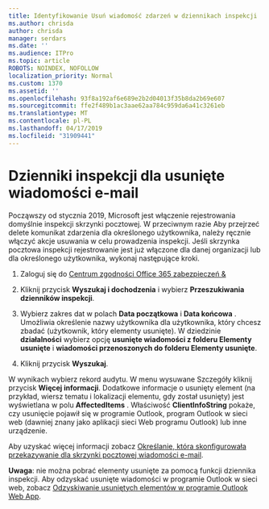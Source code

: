 ```yaml
---
title: Identyfikowanie Usuń wiadomość zdarzeń w dziennikach inspekcji
ms.author: chrisda
author: chrisda
manager: serdars
ms.date: ''
ms.audience: ITPro
ms.topic: article
ROBOTS: NOINDEX, NOFOLLOW
localization_priority: Normal
ms.custom: 1370
ms.assetid: ''
ms.openlocfilehash: 93f8a192af6e689e2b2d04013f35b8da2b69e607
ms.sourcegitcommit: ffe2f489b1ac3aae62aa784c959da6a41c3261eb
ms.translationtype: MT
ms.contentlocale: pl-PL
ms.lasthandoff: 04/17/2019
ms.locfileid: "31909441"
---
```

# <a name="audit-logs-for-deleted-email-messages"></a>Dzienniki inspekcji dla usunięte wiadomości e-mail

Począwszy od stycznia 2019, Microsoft jest włączenie rejestrowania domyślnie inspekcji skrzynki pocztowej. W przeciwnym razie Aby przejrzeć delete komunikat zdarzenia dla określonego użytkownika, należy ręcznie włączyć akcje usuwania w celu prowadzenia inspekcji. Jeśli skrzynka pocztowa inspekcji rejestrowanie jest już włączone dla danej organizacji lub dla określonego użytkownika, wykonaj następujące kroki.

1. Zaloguj się do [Centrum zgodności Office 365 zabezpieczeń &](https://protection.office.com/)

2. Kliknij przycisk **Wyszukaj i dochodzenia** i wybierz **Przeszukiwania dzienników inspekcji**.

3. Wybierz zakres dat w polach **Data początkowa** i **Data końcowa** . Umożliwia określenie nazwy użytkownika dla użytkownika, który chcesz zbadać (użytkownik, który elementy usunięte). W dziedzinie **działalności** wybierz opcję **usunięte wiadomości z folderu Elementy usunięte** i **wiadomości przenoszonych do folderu Elementy usunięte**.

4. Kliknij przycisk **Wyszukaj**.

W wynikach wybierz rekord audytu. W menu wysuwane Szczegóły kliknij przycisk **Więcej informacji**. Dodatkowe informacje o usunięty element (na przykład, wiersz tematu i lokalizacji elementu, gdy został usunięty) jest wyświetlana w polu **AffectedItems** . Właściwość **ClientInfoString** pokaże, czy usunięcie pojawił się w programie Outlook, program Outlook w sieci web (dawniej znany jako aplikacji sieci Web programu Outlook) lub inne urządzenie.

Aby uzyskać więcej informacji zobacz [Określanie, która skonfigurowała przekazywanie dla skrzynki pocztowej wiadomości e-mail](https://docs.microsoft.com/office365/securitycompliance/auditing-troubleshooting-scenarios#determining-if-a-user-deleted-email-items).

**Uwaga**: nie można pobrać elementy usunięte za pomocą funkcji dziennika inspekcji. Aby odzyskać usunięte wiadomości w programie Outlook w sieci web, zobacz [Odzyskiwanie usuniętych elementów w programie Outlook Web App](https://support.office.com/article/C3D8FC15-EEEF-4F1C-81DF-E27964B7EDD4).
